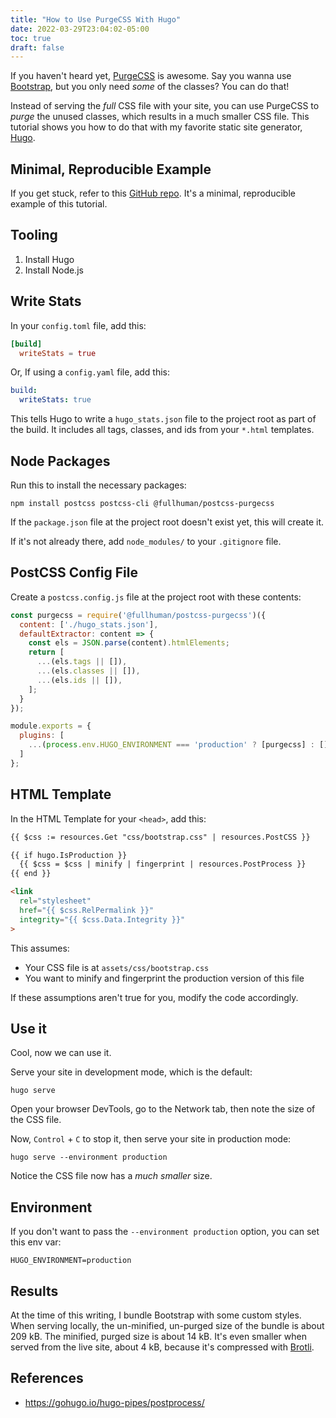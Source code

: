 ```yaml
---
title: "How to Use PurgeCSS With Hugo"
date: 2022-03-29T23:04:02-05:00
toc: true
draft: false
---
```


If you haven't heard yet, [PurgeCSS](https://purgecss.com/) is awesome. Say you wanna use [Bootstrap](https://getbootstrap.com/), but you only need _some_ of the classes? You can do that!

Instead of serving the _full_ CSS file with your site, you can use PurgeCSS to _purge_ the unused classes, which results in a much smaller CSS file. This tutorial shows you how to do that with my favorite static site generator, [Hugo](https://gohugo.io/).

<!--more-->

## Minimal, Reproducible Example

If you get stuck, refer to this [GitHub repo](https://github.com/zwbetz-gh/hugo-purgecss). It's a minimal, reproducible example of this tutorial.

## Tooling

1. Install Hugo
1. Install Node.js

## Write Stats

In your `config.toml` file, add this:

```toml
[build]
  writeStats = true
```

Or, If using a `config.yaml` file, add this:

```yaml
build:
  writeStats: true
```

This tells Hugo to write a `hugo_stats.json` file to the project root as part of the build. It includes all tags, classes, and ids from your `*.html` templates.

## Node Packages

Run this to install the necessary packages:

```
npm install postcss postcss-cli @fullhuman/postcss-purgecss
```

If the `package.json` file at the project root doesn't exist yet, this will create it.

If it's not already there, add `node_modules/` to your `.gitignore` file.

## PostCSS Config File

Create a `postcss.config.js` file at the project root with these contents:

```js
const purgecss = require('@fullhuman/postcss-purgecss')({
  content: ['./hugo_stats.json'],
  defaultExtractor: content => {
    const els = JSON.parse(content).htmlElements;
    return [
      ...(els.tags || []),
      ...(els.classes || []),
      ...(els.ids || []),
    ];
  }
});

module.exports = {
  plugins: [
    ...(process.env.HUGO_ENVIRONMENT === 'production' ? [purgecss] : [])
  ]
};
```

## HTML Template

In the HTML Template for your `<head>`, add this:

```html
{{ $css := resources.Get "css/bootstrap.css" | resources.PostCSS }}

{{ if hugo.IsProduction }}
  {{ $css = $css | minify | fingerprint | resources.PostProcess }}
{{ end }}

<link
  rel="stylesheet"
  href="{{ $css.RelPermalink }}"
  integrity="{{ $css.Data.Integrity }}"
>
```

This assumes:

- Your CSS file is at `assets/css/bootstrap.css`
- You want to minify and fingerprint the production version of this file

If these assumptions aren't true for you, modify the code accordingly.

## Use it

Cool, now we can use it.

Serve your site in development mode, which is the default:

```
hugo serve
```

Open your browser DevTools, go to the Network tab, then note the size of the CSS file.

Now, `Control` + `C` to stop it, then serve your site in production mode:

```
hugo serve --environment production
```

Notice the CSS file now has a _much smaller_ size.

## Environment

If you don't want to pass the `--environment production` option, you can set this env var:

```
HUGO_ENVIRONMENT=production
```

## Results

At the time of this writing, I bundle Bootstrap with some custom styles. When serving locally, the un-minified, un-purged size of the bundle is about 209 kB. The minified, purged size is about 14 kB. It's even smaller when served from the live site, about 4 kB, because it's compressed with [Brotli](https://en.wikipedia.org/wiki/Brotli).

## References

- <https://gohugo.io/hugo-pipes/postprocess/>
